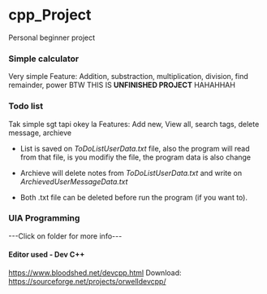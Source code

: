 # cpp_Project
Personal beginner project

### Simple calculator
Very simple
Feature: Addition, substraction, multiplication, division, find remainder, power 
BTW THIS IS **UNFINISHED PROJECT** HAHAHHAH

### Todo list
Tak simple sgt tapi okey la 
Features: Add new, View all, search tags, delete message, archieve

- List is saved on *ToDoListUserData.txt* file, also the program will read from that file, is you modifiy the file, the program data is also change
- Archieve will delete notes from *ToDoListUserData.txt* and write on *ArchievedUserMessageData.txt*

- Both .txt file can be deleted before run the program (if you want to).


### UIA Programming
  ---Click on folder for more info---

#### Editor used - Dev C++
  https://www.bloodshed.net/devcpp.html 
  Download: https://sourceforge.net/projects/orwelldevcpp/
